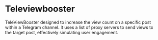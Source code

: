# Televiewbooster
TeleViewBooster designed to increase the view count on a specific post within a Telegram channel. It uses a list of proxy servers to send views to the target post, effectively simulating user engagement. 
